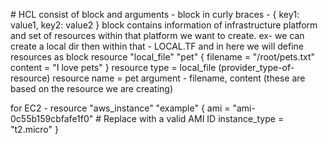 # HCL consist of block and arguments - 
block in curly braces - 
<block> <argument> {
    key1: value1,
    key2: value2
}
block contains information of infrastructure platform and set of resources within that platform we want to create.
ex- we can create a local dir then within that - LOCAL.TF and in here we will define resources as block
resource "local_file" "pet" {
  filename = "/root/pets.txt"
  content  = "I love pets"
}
resource type = local_file (provider_type-of-resource)
resource name = pet
argument - filename, content (these are based on the resource we are creating)

for EC2 - 
resource "aws_instance" "example" {
  ami           = "ami-0c55b159cbfafe1f0"  # Replace with a valid AMI ID
  instance_type = "t2.micro"
}


